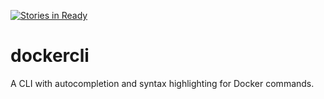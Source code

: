 [![Stories in Ready](https://badge.waffle.io/j-bennet/dockercli.png?label=ready&title=Ready)](https://waffle.io/j-bennet/dockercli)
# dockercli
A CLI with autocompletion and syntax highlighting for Docker commands.

